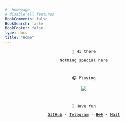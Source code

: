 ```yaml
--- 
#  homepage 
# disable all features
BookComments: false
BookSearch: fasle
BookFooter: false
type: docs
title: "Home"
---
```


<center style="font-family:monospace;font-size:0.8rem">
 <p>👏 Hi  there</p>

Nothing special here

<br/>

🎧️ Playing

![](https://spotify-github-profile.kittinanx.com/api/view?uid=313qmk4iek67zy3nzazka7flgdpq&cover_image=true&theme=novatorem&show_offline=false&background_color=000000&interchange=true&bar_color=ffffff&bar_color_cover=false)

<br/>

  🥳 Have fun

[GitHub](https://github.com/wangy325)    ·   [Telegram](https://t.me/wangy325)    · [~~Bot~~](https://t.me/wygemibot)  ·   [Mail](mailto:lavawangy@gmail.com)

<!-- 
todo:
    status
 -->
</center>

